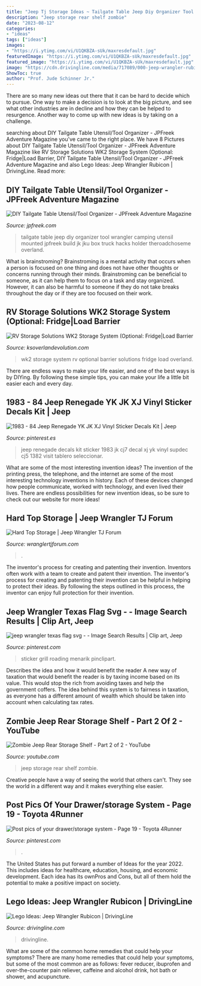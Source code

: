 ```yaml
---
title: "Jeep Tj Storage Ideas ~ Tailgate Table Jeep Diy Organizer Tool Wrangler Camping Utensil Mounted Jpfreek Build Jk Jku Box Truck Hacks Holder Theroadchoseme Overland"
description: "Jeep storage rear shelf zombie"
date: "2023-08-12"
categories:
- "ideas"
tags: ["ideas"]
images:
- "https://i.ytimg.com/vi/U1QKBZA-sUk/maxresdefault.jpg"
featuredImage: "https://i.ytimg.com/vi/U1QKBZA-sUk/maxresdefault.jpg"
featured_image: "https://i.ytimg.com/vi/U1QKBZA-sUk/maxresdefault.jpg"
image: "https://cdn.drivingline.com/media/717089/000-jeep-wrangler-rubicon-lego-2.jpg"
ShowToc: true
author: "Prof. Jude Schinner Jr."
---
```



There are so many new ideas out there that it can be hard to decide which to pursue. One way to make a decision is to look at the big picture, and see what other industries are in decline and how they can be helped to resurgence. Another way to come up with new ideas is by taking on a challenge.

	

		
searching about DIY Tailgate Table Utensil/Tool Organizer - JPFreek Adventure Magazine you've came to the right place. We have 8 Pictures about DIY Tailgate Table Utensil/Tool Organizer - JPFreek Adventure Magazine like RV Storage Solutions WK2 Storage System (Optional: Fridge|Load Barrier, DIY Tailgate Table Utensil/Tool Organizer - JPFreek Adventure Magazine and also Lego Ideas: Jeep Wrangler Rubicon | DrivingLine. Read more:
		
    
## DIY Tailgate Table Utensil/Tool Organizer - JPFreek Adventure Magazine

<img loading=lazy src="http://jpfreek.com/wp-content/uploads/2016/04/tailgate-table-organizer-finished.jpg" onerror="this.onerror=null;this.src='https://tse4.mm.bing.net/th?id=OIP.oaTEYlHB1oc3vW8M8CGXDQHaE8&amp;pid=15.1';" alt="DIY Tailgate Table Utensil/Tool Organizer - JPFreek Adventure Magazine">

_Source: jpfreek.com_

>tailgate table jeep diy organizer tool wrangler camping utensil mounted jpfreek build jk jku box truck hacks holder theroadchoseme overland. 

	

What is brainstroming?
Brainstroming is a mental activity that occurs when a person is focused on one thing and does not have other thoughts or concerns running through their minds. Brainstroming can be beneficial to someone, as it can help them to focus on a task and stay organized. However, it can also be harmful to someone if they do not take breaks throughout the day or if they are too focused on their work.

    
## RV Storage Solutions WK2 Storage System (Optional: Fridge|Load Barrier

<img loading=lazy src="https://ksoverlandevolution.com/wp-content/uploads/2020/02/IMG_2377-1.jpg" onerror="this.onerror=null;this.src='https://tse3.mm.bing.net/th?id=OIP.HkZlgUy8q5saHGXFbBFZpgHaFx&amp;pid=15.1';" alt="RV Storage Solutions WK2 Storage System (Optional: Fridge|Load Barrier">

_Source: ksoverlandevolution.com_

>wk2 storage system rv optional barrier solutions fridge load overland. 

	

There are endless ways to make your life easier, and one of the best ways is by DIYing. By following these simple tips, you can make your life a little bit easier each and every day.

    
## 1983 - 84 Jeep Renegade YK JK XJ Vinyl Sticker Decals Kit | Jeep

<img loading=lazy src="https://i.pinimg.com/736x/b0/ac/02/b0ac02de1a0487b38cddd76e3c6963a3.jpg" onerror="this.onerror=null;this.src='https://tse2.mm.bing.net/th?id=OIP.cMgtEcmmooV2i2byBgrPlAHaEY&amp;pid=15.1';" alt="1983 - 84 Jeep Renegade YK JK XJ Vinyl Sticker Decals Kit | Jeep">

_Source: pinterest.es_

>jeep renegade decals kit sticker 1983 jk cj7 decal xj yk vinyl supdec cj5 1382 visit tablero seleccionar. 

	

What are some of the most interesting invention ideas?
The invention of the printing press, the telephone, and the internet are some of the most interesting technology inventions in history. Each of these devices changed how people communicate, worked with technology, and even lived their lives. There are endless possibilities for new invention ideas, so be sure to check out our website for more ideas!

    
## Hard Top Storage | Jeep Wrangler TJ Forum

<img loading=lazy src="https://wranglertjforum.com/attachments/img_0835-jpg.4647/" onerror="this.onerror=null;this.src='https://tse2.mm.bing.net/th?id=OIP.O5MyaCxKXVGgX4oNdwUGpQHaJ4&amp;pid=15.1';" alt="Hard Top Storage | Jeep Wrangler TJ Forum">

_Source: wranglertjforum.com_

>. 

	

The inventor's process for creating and patenting their invention.
Inventors often work with a team to create and patent their invention. The inventor's process for creating and patenting their invention can be helpful in helping to protect their ideas. By following the steps outlined in this process, the inventor can enjoy full protection for their invention.

    
## Jeep Wrangler Texas Flag Svg - - Image Search Results | Clip Art, Jeep

<img loading=lazy src="https://i.pinimg.com/736x/d3/b5/2f/d3b52faab1c26f615531e076a2c9056b.jpg" onerror="this.onerror=null;this.src='https://tse4.mm.bing.net/th?id=OIP.5fkkIQCP2XhcPDkKPVgkiwHaEa&amp;pid=15.1';" alt="jeep wrangler texas flag svg - - Image Search Results | Clip art, Jeep">

_Source: pinterest.com_

>sticker grill roading menarik pinclipart. 

	

Describes the idea and how it would benefit the reader
A new way of taxation that would benefit the reader is by taxing income based on its value. This would stop the rich from avoiding taxes and help the government coffers. The idea behind this system is to fairness in taxation, as everyone has a different amount of wealth which should be taken into account when calculating tax rates.

    
## Zombie Jeep Rear Storage Shelf - Part 2 Of 2 - YouTube

<img loading=lazy src="https://i.ytimg.com/vi/U1QKBZA-sUk/maxresdefault.jpg" onerror="this.onerror=null;this.src='https://tse3.mm.bing.net/th?id=OIP.AUsL-FXy7I3KvJPIGBGElwHaEK&amp;pid=15.1';" alt="Zombie Jeep Rear Storage Shelf - Part 2 of 2 - YouTube">

_Source: youtube.com_

>jeep storage rear shelf zombie. 

	

Creative people have a way of seeing the world that others can't. They see the world in a different way and it makes everything else easier.

    
## Post Pics Of Your Drawer/storage System - Page 19 - Toyota 4Runner

<img loading=lazy src="https://i.pinimg.com/736x/71/55/c6/7155c6bfd0513823cfdcee3b487512b4.jpg" onerror="this.onerror=null;this.src='https://tse3.mm.bing.net/th?id=OIP.XraSJ-Ye8B9IGEoCwFXlJQHaFj&amp;pid=15.1';" alt="Post pics of your drawer/storage system - Page 19 - Toyota 4Runner">

_Source: pinterest.com_

>. 

	

The United States has put forward a number of Ideas for the year 2022. This includes ideas for healthcare, education, housing, and economic development. Each idea has its ownPros and Cons, but all of them hold the potential to make a positive impact on society.

    
## Lego Ideas: Jeep Wrangler Rubicon | DrivingLine

<img loading=lazy src="https://cdn.drivingline.com/media/717089/000-jeep-wrangler-rubicon-lego-2.jpg" onerror="this.onerror=null;this.src='https://tse3.mm.bing.net/th?id=OIP.Z07CVcD2WDMeYJenBcZEBAHaE8&amp;pid=15.1';" alt="Lego Ideas: Jeep Wrangler Rubicon | DrivingLine">

_Source: drivingline.com_

>drivingline. 

	

What are some of the common home remedies that could help your symptoms?
There are many home remedies that could help your symptoms, but some of the most common are as follows: fever reducer, ibuprofen and over-the-counter pain reliever, caffeine and alcohol drink, hot bath or shower, and acupuncture.

